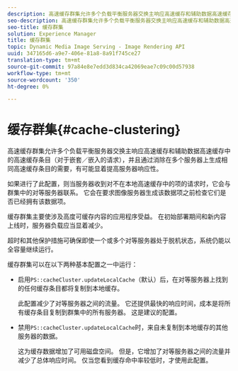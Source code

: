 ```yaml
---
description: 高速缓存群集允许多个负载平衡服务器交换主响应高速缓存和辅助数据高速缓存中的高速缓存条目（对于嵌套／嵌入的请求），并且通过消除在多个服务器上生成相同高速缓存条目的需要，有可能显着提高服务器响应性。
seo-description: 高速缓存群集允许多个负载平衡服务器交换主响应高速缓存和辅助数据高速缓存中的高速缓存条目（对于嵌套／嵌入的请求），并且通过消除在多个服务器上生成相同高速缓存条目的需要，有可能显着提高服务器响应性。
seo-title: 缓存群集
solution: Experience Manager
title: 缓存群集
topic: Dynamic Media Image Serving - Image Rendering API
uuid: 347165d6-a9e7-406e-81a8-8a91f745ce27
translation-type: tm+mt
source-git-commit: 97a84e8e7edd3d834ca42069eae7c09c00d57938
workflow-type: tm+mt
source-wordcount: '350'
ht-degree: 0%

---
```



# 缓存群集{#cache-clustering}

高速缓存群集允许多个负载平衡服务器交换主响应高速缓存和辅助数据高速缓存中的高速缓存条目（对于嵌套／嵌入的请求），并且通过消除在多个服务器上生成相同高速缓存条目的需要，有可能显着提高服务器响应性。

如果进行了此配置，则当服务器收到对不在本地高速缓存中的项的请求时，它会与群集中的对等服务器联系。 它会在要求图像服务器生成该数据项之前检查它们是否已经拥有该数据项。

缓存群集主要使涉及高度可缓存内容的应用程序受益。 在初始部署期间和新内容上线时，服务器负载应当显着减少。

超时和其他保护措施可确保即使一个或多个对等服务器处于脱机状态，系统仍能以全容量继续运行。

缓存群集可以在以下两种基本配置之一中运行：

* 启用`PS::cacheCluster.updateLocalCache`（默认）后，在对等服务器上找到的任何缓存条目都将复制到本地缓存。

   此配置减少了对等服务器之间的流量。 它还提供最快的响应时间，成本是将所有缓存条目复制到群集中的所有服务器。 这是建议的配置。

* 禁用`PS::cacheCluster.updateLocalCache`时，来自未复制到本地缓存的其他服务器的数据。

   这为缓存数据增加了可用磁盘空间。 但是，它增加了对等服务器之间的流量并减少了总体响应时间。 仅当您看到缓存命中率较低时，才使用此配置。

